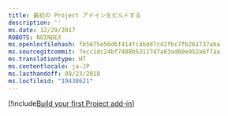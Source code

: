 ```yaml
---
title: 最初の Project アドインをビルドする
description: ''
ms.date: 12/29/2017
ROBOTS: NOINDEX
ms.openlocfilehash: fb5675e56d6f414fc4bdd7c42fbc7fb261737aba
ms.sourcegitcommit: 7ecc1dc24bf7488b53117d7a83ad60e952a6f7aa
ms.translationtype: HT
ms.contentlocale: ja-JP
ms.lasthandoff: 08/23/2018
ms.locfileid: "19438621"
---
```

[!include[Build your first Project add-in](../includes/file-get-started-project.md)]